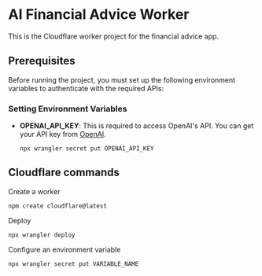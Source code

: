 # AI Financial Advice Worker

This is the Cloudflare worker project for the financial advice app.

## Prerequisites

Before running the project, you must set up the following environment variables to authenticate with the required APIs:

### Setting Environment Variables

* **OPENAI_API_KEY**: This is required to access OpenAI's API. You can get your API key from [OpenAI](https://platform.openai.com/signup/).

    ```
    npx wrangler secret put OPENAI_API_KEY
    ```

## Cloudflare commands

Create a worker

```
npm create cloudflare@latest
```

Deploy

```
npx wrangler deploy
```

Configure an environment variable

```
npx wrangler secret put VARIABLE_NAME
```
